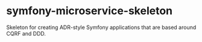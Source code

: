 # symfony-microservice-skeleton
Skeleton for creating ADR-style Symfony applications that are based around CQRF and DDD.
